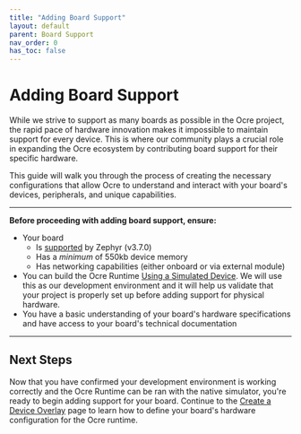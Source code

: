 ```yaml
---
title: "Adding Board Support"
layout: default
parent: Board Support 
nav_order: 0
has_toc: false
---
```


# Adding Board Support

While we strive to support as many boards as possible in the Ocre project, the rapid pace of hardware innovation makes it impossible to maintain support for every device. This is where our community plays a crucial role in expanding the Ocre ecosystem by contributing board support for their specific hardware. 

This guide will walk you through the process of creating the necessary configurations that allow Ocre to understand and interact with your board's devices, peripherals, and unique capabilities.

---

**Before proceeding with adding board support, ensure:**
* Your board
  * Is [supported](https://docs.zephyrproject.org/3.7.0/boards/index.html) by Zephyr (v3.7.0)
  * Has a *minimum* of 550kb device memory
  * Has networking capabilities (either onboard or via external module)
* You can build the Ocre Runtime [Using a Simulated Device](../../quickstart/firmware/simulated). We will use this as our development environment and it will help us validate that your project is properly set up before adding support for physical hardware.
* You have a basic understanding of your board's hardware specifications and have access to your board's technical documentation

---

## Next Steps

Now that you have confirmed your development environment is working correctly and the Ocre Runtime can be ran with the native simulator, you're ready to begin adding support for your board. Continue to the [Create a Device Overlay](overlay) page to learn how to define your board's hardware configuration for the Ocre runtime.